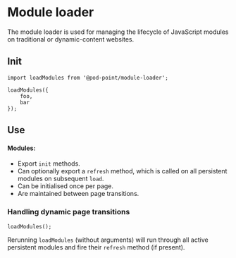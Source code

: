 # Module loader

The module loader is used for managing the lifecycle of JavaScript modules on traditional or dynamic-content websites.

## Init

    import loadModules from '@pod-point/module-loader';

    loadModules({
        foo,
        bar
    });

## Use

#### Modules:
- Export `init` methods.
- Can optionally export a `refresh` method, which is called on all persistent modules on subsequent `load`.
- Can be initialised once per page.
- Are maintained between page transitions.

### Handling dynamic page transitions

    loadModules();

Rerunning `loadModules` (without arguments) will run through all active persistent modules and fire their `refresh` method (if present).
